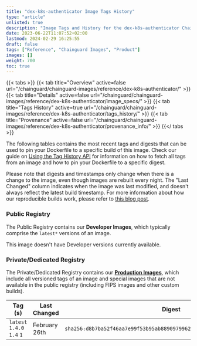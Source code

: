 ```yaml
---
title: "dex-k8s-authenticator Image Tags History"
type: "article"
unlisted: true
description: "Image Tags and History for the dex-k8s-authenticator Chainguard Image"
date: 2023-06-22T11:07:52+02:00
lastmod: 2024-02-29 16:25:55
draft: false
tags: ["Reference", "Chainguard Images", "Product"]
images: []
weight: 700
toc: true
---
```


{{< tabs >}}
{{< tab title="Overview" active=false url="/chainguard/chainguard-images/reference/dex-k8s-authenticator/" >}}
{{< tab title="Details" active=false url="/chainguard/chainguard-images/reference/dex-k8s-authenticator/image_specs/" >}}
{{< tab title="Tags History" active=true url="/chainguard/chainguard-images/reference/dex-k8s-authenticator/tags_history/" >}}
{{< tab title="Provenance" active=false url="/chainguard/chainguard-images/reference/dex-k8s-authenticator/provenance_info/" >}}
{{</ tabs >}}

The following tables contains the most recent tags and digests that can be used to pin your Dockerfile to a specific build of this image. Check our guide on [Using the Tag History API](/chainguard/chainguard-images/using-the-tag-history-api/) for information on how to fetch all tags from an image and how to pin your Dockerfile to a specific digest.

Please note that digests and timestamps only change when there is a change to the image, even though images are rebuilt every night. The "Last Changed" column indicates when the image was last modified, and doesn't always reflect the latest build timestamp. For more information about how our reproducible builds work, please refer to [this blog post](https://www.chainguard.dev/unchained/reproducing-chainguards-reproducible-image-builds).

### Public Registry
The Public Registry contains our **Developer Images**, which typically comprise the `latest*` versions of an image.

This image doesn't have Developer versions currently available.

### Private/Dedicated Registry
The Private/Dedicated Registry contains our **[Production Images](https://www.chainguard.dev/chainguard-images)**, which include all versioned tags of an image and special images that are not available in the public registry (including FIPS images and other custom builds).

| Tag (s)                     | Last Changed  | Digest                                                                    |
|-----------------------------|---------------|---------------------------------------------------------------------------|
|  `latest` `1.4.0` `1.4` `1` | February 26th | `sha256:d8b7ba52f46aa7e99f53b95ab88909799626a15931ba0f8bbfd8111c5ae4fb30` |

